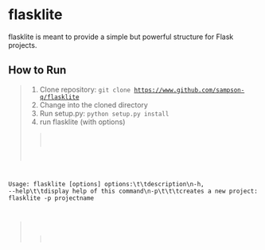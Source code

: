 # flasklite

flasklite is meant to provide a simple but powerful structure for Flask projects.

## How to Run
> 1. Clone repository: <code>git clone https://www.github.com/sampson-q/flasklite</code>
> 2. Change into the cloned directory
> 3. Run setup.py: <code>python setup.py install</code>
> 4. run flasklite (with options)
>> 
>> <code>
  Usage: flasklite [options]
  options:\t\tdescription\n-h, --help\t\tdisplay help of this command\n-p\t\t\tcreates a new project: flasklite -p projectname
>> </code>
